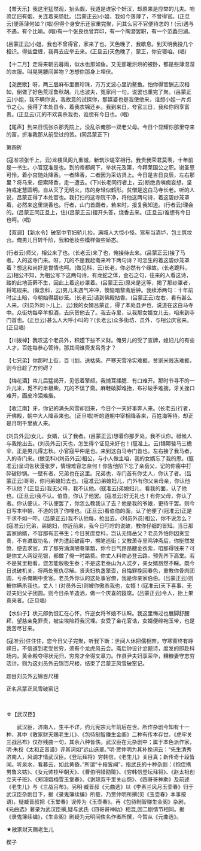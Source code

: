 <!-- { "loadSidebar": true } -->
【普天乐】我这里猛然观，抬头觑，我道是谁家个奸汉，却原来是应举的儿夫。咱须足旧有姻，关连着亲肠肚。(吕蒙正云)小姐，我如今落薄了，不曾得官。(正旦云)便落薄何如？(唱)但得个身安乐还家重完聚，问其么官不官便待怎的！(云)遇与不遇，有个比喻。(唱)有一个张良也曾弃印，有一个陶潜罢职，有一个范蠡归湖。

(吕蒙正云)小姐，我也不曾得官，家来了也。天色晚了，我歇息。到天明我投几个相识。得些盘缠，我再去应举去来。(正旦云)天色晚了，蒙正，你安寝咱。(唱)

【十二月】走将来朝云暮雨，似水也那如鱼。又无那暖烘烘的被卧，都是些薄湿湿的衣服。叫晃晃腰间甚物？怎想你那身上埋伏。

【尧民歌】呀，两三层麻布里裹珍珠，万万丈波心里钓鳌鱼。怕你得官酬志汉相如，倒做了好色荒淫鲁秋胡。儿也波夫，冤家问一句，说罢也重完了聚。(吕蒙正云)小姐，我不瞒你说，我故意的试探你，那媒婆也是我使他来，谁想小姐一片贞节之心。我得了本处县令，着我衣锦还乡。我到来日，夸官三日，我和你同享富贵。(正旦云)兀的不欢喜杀我也，谁想有今日也。(唱)

【尾声】到来日慌张杀那秃院上，没乱杀俺那一双老父母。今日个显耀你那里夺来的富，折准我那从前受过的苦。(同吕蒙正下)


第四折

(寇准领张千上，云)龙楼凤阁九重城，新筑沙堤宰相行。我贵我荣君莫羡，十年前是一书生。小官寇准是也。到的帝都阙下，举状元及第，今拜莱国公之职。谢圣恩可怜，着小宫随处降香。一者降香，二者因为采访贤上。今日是吉日良辰，左右那里？将马来，便索降香，走一遭去。(下)(长老同行者上，云)断绝贪嗔痴妄想，坚持戒定慧圆明。自从灭了无明火，炼的身轻似鹤形。贫僧是这白马寺长老。听的人说，吕蒙正得了本处官也。我打扫的这寺院干净，将他这两句诗，着这碧纱笼罩着，必然来这里烧香也。行者，山门首觑者，若来时，报复我知道。(行者云)理会的。(吕蒙正同正旦上，住)(吕蒙正云)摆开头答，烧香去来。(正旦云)谁想有今日也呵。(唱)

【双调】【新水令】破窑中节妇轿儿抬，满城人大惊小怪。驾车当酒垆，包土筑坟台。俺男儿日转千阶，我和他妆些模样做些娇态。

(行者云)师父，相公来了也。(长老云)来了也，俺接待去来。(吕蒙正云)接了马者。入的这寺门来。呀，兀的不是我赶斋来吟下两句诗？可怎生的着这碧纱笼罩着？想这和尚好是世情也呵。(做见科，云)长老，你必然有个缘故。(长老跪科，云)相公不知，为相公写下这两句诗，有龙蛇之体，金石之句，往来的人看这诗，踏的此地苔藓不生，因此上着这纱罩着。(吕蒙正云)原来是这等，揭了那纱罩者，将笔砚来。(做念科，云)男儿未遇气冲冲，懊恼暗黎斋后钟。我续添两句：十年前时尘土暗，今朝始得碧纱笼。(长老云)请到佛殿拈香。(吕蒙正云)左右，看有甚么人来。(刘员外同卜儿上，云)我的女婿吕蒙正，得了本处县尹也，说道在这白马寺中。众街坊每牵羊担酒，去庆贺他去了。我去寺里，认我那女婿女儿去。咱来到寺门首也。(正旦云)甚么人大呼小叫的？(长老云)众多街坊、员外，与相公庆官来。(正旦唱)

【川拨棹】我叹这个老员外，积趱下些不义财。俺男儿的受了宣牌，媳妇儿的有些人才，百姓每恭心管待，那其间谁赍发吕秀才？

【七兄弟】你那时上街，百刂划。送枯柴。严寒天雪冷实难捱，贫家米贱冻难捱，则今日趁了方何碍？

【梅花酒】帘儿后猛揭开，见低着擎颏。我撧耳揉腮．有口难开。那时节寻不的一升儿米，觅不的半根柴，兀的不误了斋。麻鞋破脚难抬，布衫破手难揣，牙关挫口难开，画皮冷泪难揩。

【收江南】牙，你记的满头风雪却回来，今日个一天好事奔人来。(长老云)行者，开佛殿，朝中大人降香来也。(正旦唱)听的道朝中宰相降香来，百姓海等待。却正是月明千里故人来。

(刘员外云)女儿，女婿，认了我者。(吕蒙正云)想着你那歹处，我不认你。祗候人与我抢出去。(刘员外云)天也，怎生得个证见来好也！(寇准上。云)锦鞯骏马三檐伞，正是男儿得志秋。小官寇平仲是也。来到这白马寺门首也。左右接了我马者，入的寺门来。(做见科)(刘员外云)相公，与小人做主咱，我的女婿忘了我的恩。(寇准云)呈词告状漫张罗，情理难容怎奈何！你告他阶下忘了亲岳父，记的你窑中打碎破砂锅。一壁有者，兄弟也在这里。兄弟也，寺门首有你丈人，你认了者。(吕蒙正云)哥哥，你问弟媳妇去也。(寇准云)弟媳妇儿，门外有你父亲母亲，你认他不认他？(正旦云)我无父母，我不认他。(寇准云)弟媳妇儿，看我的面，认了他也。(正旦云)我不认。伯伯，你认了他罢。(寇准云)好无礼也！有你父母，你认了者。你认便认，不认便罢了，你怎么教我认了去？他是我的爷娘，更待干罢。则今日写本申朝，不道的饶了你哩也。(正旦云)看伯伯的面，认了他便了(冠准云)正是千求不如一吓。(吕蒙正云)我不认他每，抢出去。(刘员外员)相公，你不说怎么？(寇准云)兄弟，弟媳妇，你近前来，我今日叮咛的说破，教你仔细的皆知。当日那富家纳婿，不容那有志书生；今日贫庶登科，岂认无情岳父？老员外怕你因贪宝贵，不肯进取功名，佯为遣赶破窑中，搠笔巡街；又教萧寺里鸣钟斋后，你挺然发愤，便去求官。弃了那穷滴滴陋巷箪瓢，你今日气昂昂腰金衣紫，咱那得钱来？可是你丈人两锭花银，都做了俺一时路费。你丈人料你必登云路，预先齐下高堂。若不是贫里相看，您怎能彀极生泰；不是这老泰山为人忒歹，亲女婿昂然不睬。既今日说破机关，将两处冤仇尽解。贤夫妇执盏擎壶，自悔罪挽回春色，重教你骨肉团圆，亏杀俺朝中贵客。老员外你认的这处事官僚，我是你亲家伯伯。(吕蒙正云)则被你瞒杀我也，丈人！(对员外云)则被你傲杀我也，女婿！(寇准云)天下喜事，无过夫妇父子团圆。则今日杀羊造酒，做一个庆喜的筵席。(吕蒙正云)令人，抬上果真来者。(正旦唱)

【水仙子】状元郎仇恨汇在心怀，忤逆女将爷娘不认睬。我这里悔过也展脚舒腰拜，望慈亲免罪责，被尘埃险将我沉埋。女受了金花官诰，女婿便绯袍玉带，也是我苦尽甘来。

(寇准云)住住住，您今日父子完聚，听我下断：世间人休把儒相弃，守寒窗终有峥嵘日。不信道到老受贫穷，须有个龙虎风云会。斋后钟设计忿题诗，度发的即赴科场内，黄金殿夺得状元归，穷秀才全得文章力。作县尹夫妇享荣华，糟糠妻守志穷活计。则为这刘员外云锦百尺楼，结束了吕蒙正风雪破窑记。

题目刘员外云锦百尺楼

正名吕蒙正风雪破窑记


　
　



☆【武汉臣】
 
　　武汉臣，济南人，生平不详，约元宪宗元年前后在世。所作杂剧今知有十一种，其中《散家财天赐老生儿》、《包待制智赚生金阁》二种有传本存世。《虎牢关三战吕布》仅存残曲一句，其余八种皆佚。武汉臣在元杂剧中；属于本色派作家，明·朱权《太和正音谱》评其词如“远山迭翠。”明·贾仲明为其补挽词云：“先生清秀济南人，风调才情武汉臣。《登坛拜将》穷韩信，《老生儿》关目真；新传奇十段皆闻。听泉水，看暮云，如此黄昏。”所谓“十段皆闻”，指武氏的十种杂剧：《抱侄携男鲁义姑》、《女元帅挂甲朝天》、《曹伯明错勘赃》、《穷韩信登坛拜将》、《赵太祖创立天子班》、《郑琼娥梅雪玉堂春》、《谢琼双千里关山怨》、《四哥哥神助》及前述《老生儿》与《三战吕布》。另明·臧晋叔《元曲选》以《李素兰风月玉壶春》归于武汉臣杂剧目下，据《录鬼簿续编》所载，乃贾仲明所撰(见《玉壶春》本事按语)，疑臧晋叔把《玉堂春》误传为《玉壶春》。再《包待制智赚生金阁》杂剧，《元曲选》著录为武汉臣撰,疑与武氏《四哥哥神助》相混,因二剧情节相同。据《录鬼簿续编》，《生金阁》剧疑为元明间佚名作者所撰，今暂从《元曲选》。 

 
 

★散家财天赐老生儿

楔子

